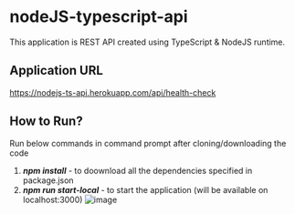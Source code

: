 # nodeJS-typescript-api
This application is REST API created using TypeScript & NodeJS runtime.

## Application URL
https://nodejs-ts-api.herokuapp.com/api/health-check

## How to Run?
Run below commands in command prompt after cloning/downloading the code
1. ***npm install*** - to doownload all the dependencies specified in package.json
2. ***npm run start-local*** - to start the application (will be available on localhost:3000)
![image](https://user-images.githubusercontent.com/39939363/111768660-38a65f00-88ce-11eb-9488-1787dc7ad27f.png)

